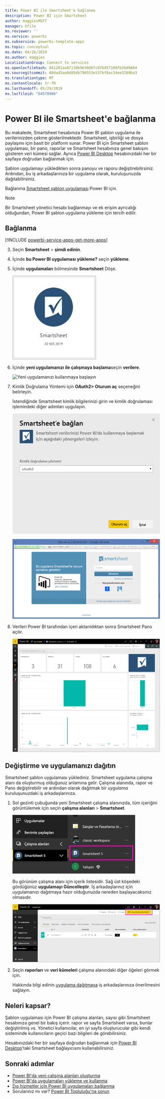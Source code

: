 ```yaml
---
title: Power BI ile Smartsheet'e bağlanma
description: Power BI için Smartsheet
author: maggiesMSFT
manager: kfile
ms.reviewer: ''
ms.service: powerbi
ms.subservice: powerbi-template-apps
ms.topic: conceptual
ms.date: 04/26/2019
ms.author: maggies
LocalizationGroup: Connect to services
ms.openlocfilehash: 841201aa87139b9630d6fc076d57109fb2b09804
ms.sourcegitcommit: 60dad5aa0d85db790553e537bf8ac34ee3289ba3
ms.translationtype: MT
ms.contentlocale: tr-TR
ms.lasthandoff: 05/29/2019
ms.locfileid: "64578986"
---
```

# <a name="connect-to-smartsheet-with-power-bi"></a>Power BI ile Smartsheet'e bağlanma
Bu makalede, Smartsheet hesabınıza Power BI şablon uygulama ile verilerinizden çekme gösterilmektedir. Smartsheet, işbirliği ve dosya paylaşımı için basit bir platform sunar. Power BI için Smartsheet şablon uygulaması, bir pano, raporlar ve Smartsheet hesabınıza genel bakışını gösteren veri kümesi sağlar. Ayrıca [Power BI Desktop](desktop-connect-to-data.md) hesabınızdaki her bir sayfaya doğrudan bağlanmak için. 

Şablon uygulamayı yükledikten sonra panoyu ve raporu değiştirebilirsiniz. Ardından, bu iş arkadaşlarınıza bir uygulama olarak, kuruluşunuzda dağıtabilirsiniz.

Bağlanma [Smartsheet şablon uygulaması](https://app.powerbi.com/groups/me/getdata/services/smartsheet) Power BI için.

>[!NOTE]
>Bir Smartsheet yönetici hesabı bağlanmayı ve ek erişim ayrıcalığı olduğundan, Power BI şablon uygulama yükleme için tercih edilir.

## <a name="how-to-connect"></a>Bağlanma

[!INCLUDE [powerbi-service-apps-get-more-apps](./includes/powerbi-service-apps-get-more-apps.md)]

3. Seçin **Smartsheet** \> **şimdi edinin**.
4. İçinde **bu Power BI uygulaması yükleme?** seçin **yükleme**.
4. İçinde **uygulamaları** bölmesinde **Smartsheet** Döşe.

    ![Power BI Smartsheet uygulama kutucuğu](media/service-connect-to-smartsheet/power-bi-smartsheet-tile.png)

6. İçinde **yeni uygulamanızı ile çalışmaya başlama**seçin **verilere**.

    ![Yeni uygulamanızı kullanmaya başlayın](media/service-tutorial-connect-to-github/power-bi-github-app-tutorial-connect-data.png)

4. Kimlik Doğrulama Yöntemi için **OAuth2\> Oturum aç** seçeneğini belirleyin.
   
   İstendiğinde Smartsheet kimlik bilgilerinizi girin ve kimlik doğrulaması işlemindeki diğer adımları uygulayın.
   
   ![Smartsheet kimlik bilgileri](media/service-connect-to-smartsheet/creds.png)
   
   ![Smartsheet oturum açma](media/service-connect-to-smartsheet/creds2.png)

5. Verileri Power BI tarafından içeri aktarıldıktan sonra Smartsheet Pano açılır.
   
   ![Smartsheet Panosu](media/service-connect-to-smartsheet/power-bi-smartsheet-dashboard.png)

## <a name="modify-and-distribute-your-app"></a>Değiştirme ve uygulamanızı dağıtın

Smartsheet şablon uygulaması yüklediniz. Smartsheet uygulama çalışma alanı da oluşturmuş olduğunuz anlamına gelir. Çalışma alanında, rapor ve Pano değiştirebilir ve ardından olarak dağıtmak bir *uygulama* kuruluşunuzdaki iş arkadaşlarınıza. 

1. Sol gezinti çubuğunda yeni Smartsheet çalışma alanınızda, tüm içeriğini görüntülemek için seçin **çalışma alanları** > **Smartsheet**. 

    ![Sol gezinti bölmesinde Smartsheet çalışma](media/service-connect-to-smartsheet/power-bi-smartsheet-workspace.png)

    Bu görünüm çalışma alanı için içerik listesidir. Sağ üst köşedeki gördüğünüz **uygulamayı Güncelleştir**. İş arkadaşlarınız için uygulamanızı dağıtmaya hazır olduğunuzda nereden başlayacaksınız olmasıdır. 

    ![Smartsheet içerik listesi](media/service-connect-to-smartsheet/power-bi-smartsheet-workspace-content.png)

2. Seçin **raporları** ve **veri kümeleri** çalışma alanındaki diğer öğeleri görmek için.

    Hakkında bilgi edinin [uygulama dağıtmaya](service-create-distribute-apps.md) iş arkadaşlarınıza önerilmesini sağlayın.

## <a name="whats-included"></a>Neleri kapsar?
Şablon uygulaması için Power BI çalışma alanları, sayısı gibi Smartsheet hesabınıza genel bir bakış içerir. rapor ve sayfa Smartsheet varsa, bunlar değiştirilmiş vs. Yönetici kullanıcılar, en iyi sayfa oluşturucular gibi kendi sisteminde kullanıcıların geçici bazı bilgileri de görebilirsiniz.  

Hesabınızdaki her bir sayfaya doğrudan bağlanmak için [Power BI Desktop](desktop-connect-to-data.md)'taki Smartsheet bağlayıcısını kullanabilirsiniz.  

## <a name="next-steps"></a>Sonraki adımlar

* [Power BI'da yeni çalışma alanları oluşturma](service-create-the-new-workspaces.md)
* [Power BI'da uygulamaları yükleme ve kullanma](consumer/end-user-apps.md)
* [Dış hizmetler için Power BI uygulamaları bağlanma](service-connect-to-services.md)
* Sorularınız mı var? [Power BI Topluluğu'na sorun](http://community.powerbi.com/)
